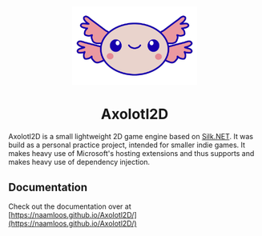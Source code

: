 <center>
    <img width="250" src="logo.png"/>
    <h1>
        Axolotl2D
    </h1>
</center>

Axolotl2D is a small lightweight 2D game engine based on [Silk.NET](https://github.com/dotnet/Silk.NET). It was build as a personal practice project, intended for smaller indie games. It makes heavy use of Microsoft's hosting extensions and thus supports and makes heavy use of dependency injection.

## Documentation
Check out the documentation over at [https://naamloos.github.io/Axolotl2D/](https://naamloos.github.io/Axolotl2D/)